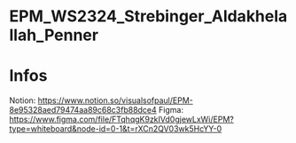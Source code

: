 # EPM_WS2324_Strebinger_Aldakhelallah_Penner

# Infos
Notion: https://www.notion.so/visualsofpaul/EPM-8e95328aed79474aa89c68c3fb88dce4
Figma: https://www.figma.com/file/FTqhqgK9zkIVd0gjewLxWi/EPM?type=whiteboard&node-id=0-1&t=rXCn2QV03wk5HcYY-0
